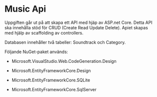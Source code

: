 # Music Api

Uppgiften går ut på att skapa ett API med hjäp av ASP.net Core. Detta API ska innehålla stöd för CRUD (Create Read Update Delete).
Apiet skapas med hjälp av scaffolding av controllers.

Databasen innehåller två tabeller:  Soundtrack och Category.

Följande NuGet-paket används:

- Microsoft.VisualStudio.Web.CodeGeneration.Design

- Microsoft.EntityFrameworkCore.Design

- Microsoft.EntityFrameworkCore.SQLite

- Microsoft.EntityFrameworkCore.SqlServer
